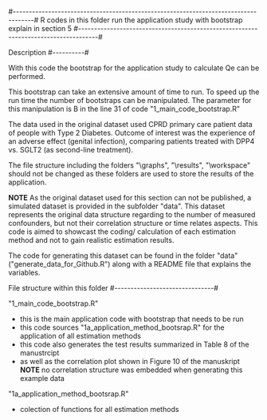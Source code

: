 #------------------------------------------------------------------------------------#
R codes in this folder run the application study with bootstrap explain in section 5
#------------------------------------------------------------------------------------#


Description
#----------#

With this code the bootstrap for the application study to calculate Qe can be performed. 

This bootstrap can take an extensive amount of time to run. To speed up the run time the number of bootstraps can be manipulated.
The parameter for this manipulation is B in the line 31 of code "1_main_code_bootstrap.R"

The data used in the original dataset used CPRD primary care patient data of people with Type 2 Diabetes.
Outcome of interest was the experience of an adverse effect (genital infection), comparing patients treated with DPP4 vs. SGLT2 (as second-line treatment).

The file structure including the folders "\graphs", "\results", "\workspace" should not be changed as these folders are used to store the results of the application. 


****NOTE****
As the original dataset used for this section can not be published, a simulated dataset is provided in the subfolder "data". This dataset represents the 
original data structure regarding to the number of measured confounders, but not their correlation structure or time relates aspects. 
This code is aimed to showcast the coding/ calculation of each estimation method and not to gain realistic estimation results. 

The code for generating this dataset can be found in the folder "data" ("generate_data_for_Github.R") along with a README file that explains the variables. 





File structure within this folder 
#-------------------------------# 

"1_main_code_bootstrap.R"

- this is the main application code with bootstrap that needs to be run
- this code sources "1a_application_method_bootsrap.R" for the application of all estimation methods
- this code also generates the test results summarized in Table 8 of the manustrcipt 
- as well as the correlation plot shown in Figure 10 of the manuskript
****NOTE****
no correlation structure was embedded when generating this example data

"1a_application_method_bootsrap.R"
- colection of functions for all estimation methods 


